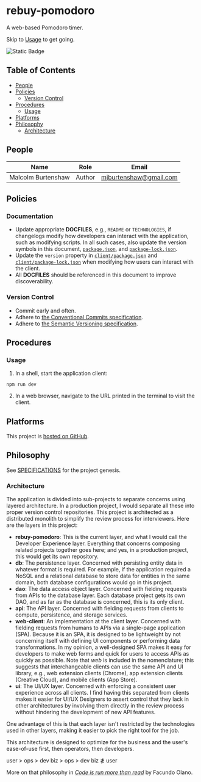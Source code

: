 # rebuy-pomodoro

A web-based Pomodoro timer.

Skip to [Usage](#usage) to get going.

![Static Badge](https://img.shields.io/badge/version-0.0.3-aa3288?labelColor=3754d5)

## Table of Contents

- [People](#principals)
- [Policies](#policies)
  - [Version Control](#version-control)
- [Procedures](#procedures)
  - [Usage](#usage)
- [Platforms](#platforms)
- [Philosophy](#philosophy)
  - [Architecture](#architecture)

## People

| Name               | Role   | Email                  |
| ------------------ | ------ | ---------------------- |
| Malcolm Burtenshaw | Author | mjburtenshaw@gmail.com |

## Policies

### Documentation

- Update appropriate **DOCFILES**, e.g., `README` or `TECHNOLOGIES`, if changelogs modify how developers can interact with the application, such as modifying scripts. In all such cases, also update the version symbols in this document, [`package.json`](package.json), and [`package-lock.json`](package-lock.json).
- Update the `version` property in [`client/package.json`](client/package.json) and [`client/package-lock.json`](client/package-lock.json) when modifying how users can interact with the client.
- All **DOCFILES** should be referenced in this document to improve discoverability.

### Version Control

- Commit early and often.
- Adhere to [the Conventional Commits specification](https://www.conventionalcommits.org/en/v1.0.0/).
- Adhere to [the Semantic Versioning specification](https://semver.org).

## Procedures

### Usage

1. In a shell, start the application client:

```shell
npm run dev
```

2. In a web browser, navigate to the URL printed in the terminal to visit the client.

## Platforms

This project is [hosted on GitHub](https://github.com/mjburtenshaw/rebuy-pomodoro).

## Philosophy

See [SPECIFICATIONS](SPECIFICATIONS.md) for the project genesis.

### Architecture

The application is divided into sub-projects to separate concerns using layered architecture. In a production project, I would separate all these into proper version control repositories. This project is architected as a distributed monolith to simplify the review process for interviewers. Here are the layers in this project:

- **rebuy-pomodoro**: This is the current layer, and what I would call the Developer Experience layer. Everything that concerns composing related projects together goes here; and yes, in a production project, this would get its own repository.
- **db**: The persistence layer. Concerned with persisting entity data in whatever format is required. For example, if the application required a NoSQL and a relational database to store data for entities in the same domain, both database configurations would go in this project.
- **dao**: The data access object layer. Concerned with fielding requests from APIs to the database layer. Each database project gets its own DAO, and as far as the database is concerned, this is its only client.
- **api**: The API layer. Concerned with fielding requests from clients to compute, persistence, and storage services.
- **web-client**: An implementation at the client layer. Concerned with fielding requests from humans to APIs via a single-page application (SPA). Because it is an SPA, it is designed to be lightweight by not concerning itself with defining UI components or performing data transformations. In my opinion, a well-designed SPA makes it easy for developers to make web forms and quick for users to access APIs as quickly as possible. Note that *web* is included in the nomenclature; this suggests that interchangeable clients can use the same API and UI library, e.g., web extension clients (Chrome), app extension clients (Creative Cloud), and mobile clients (App Store).
- **ui**: The UI/UX layer. Concerned with enforcing a consistent user experience across all clients. I find having this separated from clients makes it easier for UI/UX Designers to assert control that they lack in other architectures by involving them directly in the review process without hindering the development of new API features.

One advantage of this is that each layer isn't restricted by the technologies used in other layers, making it easier to pick the right tool for the job.

This architecture is designed to optimize for the business and the user's ease-of-use first, then operators, then developers.

user > ops > dev
biz > ops > dev
biz ≹ user

More on that philosophy in [*Code is run more than read*](https://olano.dev/2023-11-30-code-is-run-more-than-read/) by Facundo Olano.
